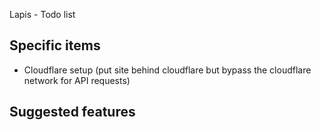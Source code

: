 Lapis - Todo list

## Specific items

*  Cloudflare setup (put site behind cloudflare but bypass the cloudflare network for API requests)

## Suggested features
